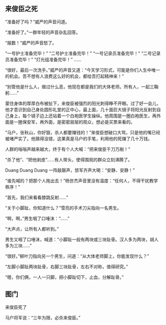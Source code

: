 ## 来俊臣之死

“准备好了吗？”威严的声音问道。

“准备好了。”一群年轻的声音杂乱回答。

“报数！”威严的声音怒了。

“一号护士准备完毕！”
“二号护士准备完毕！”
“一号记录员准备完毕！”
“二号记录员准备完毕！”
“灯光组准备完毕！”
……

“很好，最后一次洗手。”威严的声音又道：“今天学习形式，可能是你们人生中唯一的机会。吾不想有人浪费这么好的机会，都给吾打起精神来！”

“别管他是什么人，做过什么恶，他现在都是我们的大体老师。所有人，一起三鞠躬……”

蒙住身体的厚厚白布被扯下，来俊臣被强烈的阳光刺得睁不开眼。过了好一会儿，他才意识到自己身处圆形礼堂的正中心，最上面，几十面巨大镜子将阳光反射到自己身上，每个镜子边上还站着一个白袍医学生操纵。他周围是一圈白袍医生，再外面是一圈保安军，再外面，是密密层层的观众，想必是买票来看的。

“马户，张秋山，你好狠，杀人都要赚钱的！”来俊臣想破口大骂，只是他的嘴已经被堵严实了。他猜得没错，这果真是马户的手笔，利用他的死赚了几十万钱。

人群的嗡嗡声越来越大，终于有个人大喊：“把来俊臣千刀万剐！”

“杀了他”、“把他剥皮”……有人带头，使得围观的群众立刻沸腾了。

Duang Duang Duang 一阵敲磬声，禁军齐声大喝：“安静、安静！”

“谁先喊的？把那个人拖出去！”杨世杰声音里没有温度：“任何人，不得干扰教学秩序！”

“首先，我们来看看膝跳反射……”

“关于小脚趾，你知道什么？”雪亮的手术刀尖指向一名男生。

“啊，啊，”男生咽了口唾沫：“……”

“大声点，让所有人都听到。”

男生又咽了口唾沫，喊道：“小脚趾一般有两块或三块趾骨。汉人多为两块，胡人多为三块……”

“很好。”柳叶刀指向另一个男生，问道：“从大体老师脚上，你能发现什么？”

“左脚小脚趾两块趾骨，右脚三块趾骨，左右不对称，值得研究。”

“嗯，你们俩，一人一只脚，把小脚趾切下，止血，分解趾骨。”

## 图门

来俊臣死了

马户将军说：“三年为限，必杀来俊臣。”